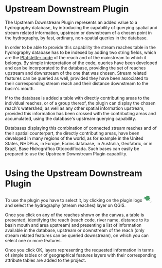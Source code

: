 
# Upstream Downstream Plugin

The Upstream Downstream Plugin represents an added value to a hydrography database, by introducing the capability of querying spatial and stream related information, upstream or downstream of a chosen point in the hydrography, by fast, ordinary, non-spatial queries in the database.

In order to be able to provide this capability the stream reaches table in the hydrography database has to be indexed by adding two string fields, which are the [Pfafstetter code](https://en.wikipedia.org/wiki/Pfafstetter_Coding_System) of the reach and of the mainstream to which it belongs. By simple interpretation of the code, queries have been developed and can be incorporated to the database, providing the set of reaches upstream and downstream of the one that was chosen. Stream related features can be queried as well, provided they have been associated to their corresponding stream reach and their distance downstream to the basin's mouth.

If to the database is added a table with directly contributing areas to the individual reaches, or of a group thereof, the plugin can display the chosen reach's watershed, as well as any other spatial information upstream, provided this information has been crossed with the contributing areas and accumulated, using the database's upstream querying capability.

Databases displaying this combination of connected stream reaches and of their spatial counterpart, the directly contributing areas, have been developed in many regions of the world, as for example in the United States, NHDPlus, in Europe, Ecrins database, in Australia, Geofabric, or in Brazil, Base Hidrográfica Ottocodificada. Such bases can easily be prepared to use the Upstream Downstream Plugin capability.

# Using the Upstream Downstream Plugin

To use the plugin you have to select it, by clicking on the plugin logo  ![](./icon.png), and select the hydrography (stream reaches) layer on QGIS.

Once you click on any of the reaches shown on the canvas, a table is presented, identifying the reach (reach code, river name, distance to its basin mouth and area upstream) and presenting a list of information available in the database, upstream or downstream of the reach (only stream related features can be queried downstream), on which you can select one or more features.

Once you click OK, layers representing the requested information in terms of simple tables or of geographical features layers with their corresponding attribute tables are added to the project.
